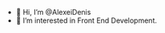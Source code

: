 - 👋 Hi, I’m @AlexeiDenis
- 👀 I’m interested in Front End Development.
<!---
AlexeiDenis/AlexeiDenis is a ✨ special ✨ repository because its `README.md` (this file) appears on your GitHub profile.
You can click the Preview link to take a look at your changes.
--->
